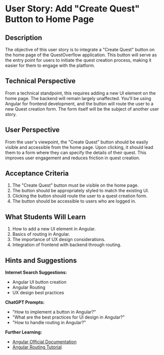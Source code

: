 # User Story: Add "Create Quest" Button to Home Page

## Description

The objective of this user story is to integrate a "Create Quest" button on the home page of the QuestOverflow application. This button will serve as the entry point for users to initiate the quest creation process, making it easier for them to engage with the platform.

## Technical Perspective

From a technical standpoint, this requires adding a new UI element on the home page. The backend will remain largely unaffected. You'll be using Angular for frontend development, and the button will route the user to a new Quest creation form. The form itself will be the subject of another user story.

## User Perspective

From the user's viewpoint, the "Create Quest" button should be easily visible and accessible from the home page. Upon clicking, it should lead them to a form where they can specify the details of their quest. This improves user engagement and reduces friction in quest creation.

## Acceptance Criteria

1. The "Create Quest" button must be visible on the home page.
2. The button should be appropriately styled to match the existing UI.
3. Clicking the button should route the user to a quest creation form.
4. The button should be accessible to users who are logged in.

## What Students Will Learn

1. How to add a new UI element in Angular.
2. Basics of routing in Angular.
3. The importance of UX design considerations.
4. Integration of frontend with backend through routing.

## Hints and Suggestions

**Internet Search Suggestions:**

- Angular UI button creation
- Angular Routing
- UX design best practices

**ChatGPT Prompts:**

- "How to implement a button in Angular?"
- "What are the best practices for UI design in Angular?"
- "How to handle routing in Angular?"

**Further Learning:**

- [Angular Official Documentation](https://angular.io/docs)
- [Angular Routing Tutorial](https://angular.io/guide/router)